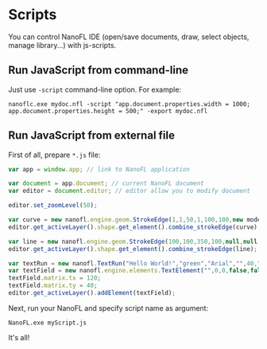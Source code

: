 # Scripts

You can control NanoFL IDE (open/save documents, draw, select objects, manage library...) with js-scripts.

## Run JavaScript from command-line

Just use `-script` command-line option. For example:
```shell
nanoflc.exe mydoc.nfl -script "app.document.properties.width = 1000; app.document.properties.height = 500;" -export mydoc.nfl
```

## Run JavaScript from external file

First of all, prepare `*.js` file:
```js
var app = window.app; // link to NanoFL application

var document = app.document; // current NanoFL document
var editor = document.editor; // editor allow you to modify document

editor.set_zoomLevel(50);

var curve = new nanofl.engine.geom.StrokeEdge(1,1,50,1,100,100,new models.common.strokes.SolidStroke("red"));
editor.get_activeLayer().shape.get_element().combine_strokeEdge(curve);

var line = new nanofl.engine.geom.StrokeEdge(100,100,350,100,null,null,new models.common.strokes.SolidStroke("green",3));
editor.get_activeLayer().shape.get_element().combine_strokeEdge(line);

var textRun = new nanofl.TextRun("Hello World!","green","Arial","",40,"left",0,null,null);
var textField = new nanofl.engine.elements.TextElement("",0,0,false,false,[textRun],null);
textField.matrix.tx = 120;
textField.matrix.ty = 40;
editor.get_activeLayer().addElement(textField);
```

Next, run your NanoFL and specify script name as argument:
```shell
NanoFL.exe myScript.js
```

It's all!
